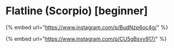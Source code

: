 # Flatline (Scorpio) \[beginner]

{% embed url="https://www.instagram.com/p/BudNzp6oc4g/" %}

{% embed url="https://www.instagram.com/p/CU5gBsvv917/" %}
